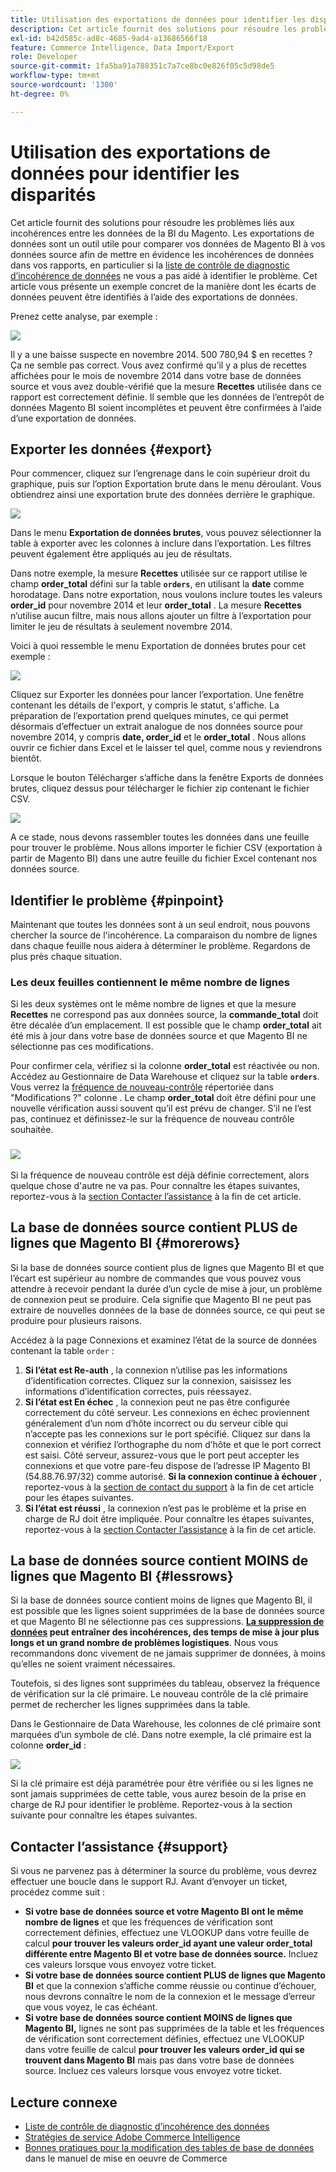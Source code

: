 ```yaml
---
title: Utilisation des exportations de données pour identifier les disparités
description: Cet article fournit des solutions pour résoudre les problèmes liés aux incohérences entre les données de la BI du Magento. Les exportations de données constituent un outil utile pour comparer vos données de BI Magento à vos données source afin de mettre en évidence les incohérences de données dans vos rapports, en particulier si la [liste de contrôle de diagnostic de l’incohérence de données](https://experienceleague.adobe.com/fr/docs/commerce-knowledge-base/kb/troubleshooting/miscellaneous/diagnosing-a-data-discrepancy) ne vous a pas aidé à identifier le problème. Cet article vous présente un exemple concret de la manière dont les écarts de données peuvent être identifiés à l’aide des exportations de données.
exl-id: b42d585c-ad8c-4685-9ad4-a13686566f18
feature: Commerce Intelligence, Data Import/Export
role: Developer
source-git-commit: 1fa5ba91a788351c7a7ce8bc0e826f05c5d98de5
workflow-type: tm+mt
source-wordcount: '1300'
ht-degree: 0%

---
```


# Utilisation des exportations de données pour identifier les disparités

Cet article fournit des solutions pour résoudre les problèmes liés aux incohérences entre les données de la BI du Magento. Les exportations de données sont un outil utile pour comparer vos données de Magento BI à vos données source afin de mettre en évidence les incohérences de données dans vos rapports, en particulier si la [liste de contrôle de diagnostic d’incohérence de données](https://experienceleague.adobe.com/fr/docs/commerce-knowledge-base/kb/troubleshooting/miscellaneous/diagnosing-a-data-discrepancy) ne vous a pas aidé à identifier le problème. Cet article vous présente un exemple concret de la manière dont les écarts de données peuvent être identifiés à l’aide des exportations de données.

Prenez cette analyse, par exemple :

![](assets/Exports_Discrepancies_1.png)

Il y a une baisse suspecte en novembre 2014. 500 780,94 $ en recettes ? Ça ne semble pas correct. Vous avez confirmé qu’il y a plus de recettes affichées pour le mois de novembre 2014 dans votre base de données source et vous avez double-vérifié que la mesure **Recettes** utilisée dans ce rapport est correctement définie. Il semble que les données de l’entrepôt de données Magento BI soient incomplètes et peuvent être confirmées à l’aide d’une exportation de données.

## Exporter les données {#export}

Pour commencer, cliquez sur l’engrenage dans le coin supérieur droit du graphique, puis sur l’option Exportation brute dans le menu déroulant. Vous obtiendrez ainsi une exportation brute des données derrière le graphique.

![](assets/Export_Discrepancies_5.gif)

Dans le menu **Exportation de données brutes**, vous pouvez sélectionner la table à exporter avec les colonnes à inclure dans l’exportation. Les filtres peuvent également être appliqués au jeu de résultats.

Dans notre exemple, la mesure **Recettes** utilisée sur ce rapport utilise le champ **order\_total** défini sur la table **`orders`**, en utilisant la **date** comme horodatage. Dans notre exportation, nous voulons inclure toutes les valeurs **order\_id** pour novembre 2014 et leur **order\_total** . La mesure **Recettes** n’utilise aucun filtre, mais nous allons ajouter un filtre à l’exportation pour limiter le jeu de résultats à seulement novembre 2014.

Voici à quoi ressemble le menu Exportation de données brutes pour cet exemple :

![](assets/Exports_Discrepancies_2.png)

Cliquez sur Exporter les données pour lancer l’exportation. Une fenêtre contenant les détails de l&#39;export, y compris le statut, s&#39;affiche. La préparation de l’exportation prend quelques minutes, ce qui permet désormais d’effectuer un extrait analogue de nos données source pour novembre 2014, y compris **date, order\_id** et le **order\_total** . Nous allons ouvrir ce fichier dans Excel et le laisser tel quel, comme nous y reviendrons bientôt.

Lorsque le bouton Télécharger s’affiche dans la fenêtre Exports de données brutes, cliquez dessus pour télécharger le fichier zip contenant le fichier CSV.

![](assets/Export_Discrepancies_6.png)

A ce stade, nous devons rassembler toutes les données dans une feuille pour trouver le problème. Nous allons importer le fichier CSV (exportation à partir de Magento BI) dans une autre feuille du fichier Excel contenant nos données source.

## Identifier le problème {#pinpoint}

Maintenant que toutes les données sont à un seul endroit, nous pouvons chercher la source de l&#39;incohérence. La comparaison du nombre de lignes dans chaque feuille nous aidera à déterminer le problème. Regardons de plus près chaque situation.

### Les deux feuilles contiennent le même nombre de lignes

Si les deux systèmes ont le même nombre de lignes et que la mesure **Recettes** ne correspond pas aux données source, la **commande\_total** doit être décalée d’un emplacement. Il est possible que le champ **order\_total** ait été mis à jour dans votre base de données source et que Magento BI ne sélectionne pas ces modifications.

Pour confirmer cela, vérifiez si la colonne **order\_total** est réactivée ou non. Accédez au Gestionnaire de Data Warehouse et cliquez sur la table **`orders`**. Vous verrez la [fréquence de nouveau-contrôle](https://experienceleague.adobe.com/docs/commerce-business-intelligence/mbi/analyze/warehouse-manager/cfg-data-rechecks.html?lang=fr) répertoriée dans &quot;Modifications ?&quot; colonne . Le champ **order\_total** doit être défini pour une nouvelle vérification aussi souvent qu’il est prévu de changer. S’il ne l’est pas, continuez et définissez-le sur la fréquence de nouveau contrôle souhaitée.

### ![](assets/Export_Discrepancies_4.gif)

Si la fréquence de nouveau contrôle est déjà définie correctement, alors quelque chose d&#39;autre ne va pas. Pour connaître les étapes suivantes, reportez-vous à la [section Contacter l’assistance](#support) à la fin de cet article.

## La base de données source contient PLUS de lignes que Magento BI {#morerows}

Si la base de données source contient plus de lignes que Magento BI et que l’écart est supérieur au nombre de commandes que vous pouvez vous attendre à recevoir pendant la durée d’un cycle de mise à jour, un problème de connexion peut se produire. Cela signifie que Magento BI ne peut pas extraire de nouvelles données de la base de données source, ce qui peut se produire pour plusieurs raisons.

Accédez à la page Connexions et examinez l’état de la source de données contenant la table `order` :

1. **Si l’état est Re-auth** , la connexion n’utilise pas les informations d’identification correctes. Cliquez sur la connexion, saisissez les informations d’identification correctes, puis réessayez.
1. **Si l’état est En échec** , la connexion peut ne pas être configurée correctement du côté serveur. Les connexions en échec proviennent généralement d’un nom d’hôte incorrect ou du serveur cible qui n’accepte pas les connexions sur le port spécifié. Cliquez sur dans la connexion et vérifiez l’orthographe du nom d’hôte et que le port correct est saisi. Côté serveur, assurez-vous que le port peut accepter les connexions et que votre pare-feu dispose de l’adresse IP Magento BI (54.88.76.97/32) comme autorisé. **Si la connexion continue à échouer** , reportez-vous à la [section de contact du support](#support) à la fin de cet article pour les étapes suivantes.
1. **Si l’état est réussi** , la connexion n’est pas le problème et la prise en charge de RJ doit être impliquée. Pour connaître les étapes suivantes, reportez-vous à la [section Contacter l’assistance](#support) à la fin de cet article.

## La base de données source contient MOINS de lignes que Magento BI {#lessrows}

Si la base de données source contient moins de lignes que Magento BI, il est possible que les lignes soient supprimées de la base de données source et que Magento BI ne sélectionne pas ces suppressions. **&#x200B; [La suppression de données](https://experienceleague.adobe.com/docs/commerce-business-intelligence/mbi/best-practices/data/opt-db-analysis.html?lang=fr) peut entraîner des incohérences, des temps de mise à jour plus longs et un grand nombre de problèmes logistiques**. Nous vous recommandons donc vivement de ne jamais supprimer de données, à moins qu’elles ne soient vraiment nécessaires.

Toutefois, si des lignes sont supprimées du tableau, observez la fréquence de vérification sur la clé primaire. Le nouveau contrôle de la clé primaire permet de rechercher les lignes supprimées dans la table.

Dans le Gestionnaire de Data Warehouse, les colonnes de clé primaire sont marquées d’un symbole de clé. Dans notre exemple, la clé primaire est la colonne **order\_id** :

![](assets/Export_Discrepancies_3.png)

Si la clé primaire est déjà paramétrée pour être vérifiée ou si les lignes ne sont jamais supprimées de cette table, vous aurez besoin de la prise en charge de RJ pour identifier le problème. Reportez-vous à la section suivante pour connaître les étapes suivantes.

## Contacter l’assistance {#support}

Si vous ne parvenez pas à déterminer la source du problème, vous devrez effectuer une boucle dans le support RJ. Avant d’envoyer un ticket, procédez comme suit :

* **Si votre base de données source et votre Magento BI ont le même nombre de lignes** et que les fréquences de vérification sont correctement définies, effectuez une VLOOKUP dans votre feuille de calcul **pour trouver les valeurs order\_id ayant une valeur order\_total différente entre Magento BI et votre base de données source.** Incluez ces valeurs lorsque vous envoyez votre ticket.
* **Si votre base de données source contient PLUS de lignes que Magento BI** et que la connexion s’affiche comme réussie ou continue d’échouer, nous devrons connaître le nom de la connexion et le message d’erreur que vous voyez, le cas échéant.
* **Si votre base de données source contient MOINS de lignes que Magento BI,** lignes ne sont pas supprimées de la table et les fréquences de vérification sont correctement définies, effectuez une VLOOKUP dans votre feuille de calcul **pour trouver les valeurs order\_id qui se trouvent dans Magento BI** mais pas dans votre base de données source. Incluez ces valeurs lorsque vous envoyez votre ticket.

## Lecture connexe

* [&#x200B; Liste de contrôle de diagnostic d’incohérence des données](https://experienceleague.adobe.com/fr/docs/commerce-knowledge-base/kb/troubleshooting/miscellaneous/diagnosing-a-data-discrepancy)
* [Stratégies de service Adobe Commerce Intelligence](https://experienceleague.adobe.com/fr/docs/commerce-knowledge-base/kb/troubleshooting/miscellaneous/mbi-service-policies)
* [&#x200B; Bonnes pratiques pour la modification des tables de base de données](https://experienceleague.adobe.com/fr/docs/commerce-operations/implementation-playbook/best-practices/development/modifying-core-and-third-party-tables#why-adobe-recommends-avoiding-modifications) dans le manuel de mise en oeuvre de Commerce

